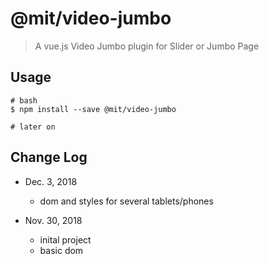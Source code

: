 # @mit/video-jumbo

> A vue.js Video Jumbo plugin for Slider or Jumbo Page

## Usage

```
# bash
$ npm install --save @mit/video-jumbo

# later on

```

## Change Log

- Dec. 3, 2018
  - dom and styles for several tablets/phones

- Nov. 30, 2018
  - inital project
  - basic dom